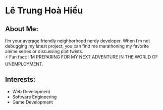 # Lê Trung Hoà Hiếu

## About Me:
I’m your average friendly neighborhood nerdy developer. When I’m not debugging my latest project, you can find me marathoning my favorite anime series or discussing plot twists. <br>⚡ Fun fact: I'M PREPARING FOR MY NEXT ADVENTURE IN THE WORLD OF UNEMPLOYMENT.

## Interests:
- Web Development
- Software Engineering
- Game Development
